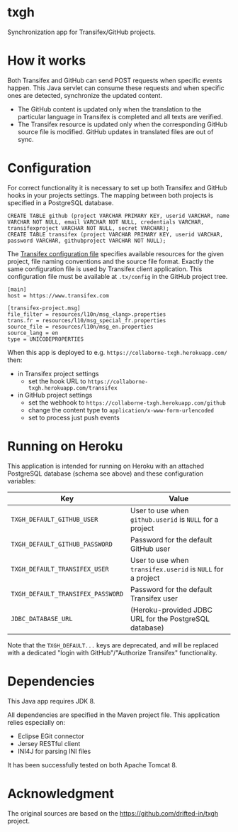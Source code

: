 txgh
====
Synchronization app for Transifex/GitHub projects.

How it works
============
Both Transifex and GitHub can send POST requests when specific events happen. This Java servlet can consume these requests and when specific ones are detected, synchronize the updated content.

  * The GitHub content is updated only when the translation to the particular language in Transifex is completed and all texts are verified.
  * The Transifex resource is updated only when the corresponding GitHub source file is modified. GitHub updates in translated files are out of sync.


Configuration
=============
For correct functionality it is necessary to set up both Transifex and GitHub hooks in your projects settings. The mapping between both projects is specified in a PostgreSQL database.

~~~~
CREATE TABLE github (project VARCHAR PRIMARY KEY, userid VARCHAR, name VARCHAR NOT NULL, email VARCHAR NOT NULL, credentials VARCHAR, transifexproject VARCHAR NOT NULL, secret VARCHAR);
CREATE TABLE transifex (project VARCHAR PRIMARY KEY, userid VARCHAR, password VARCHAR, githubproject VARCHAR NOT NULL);
~~~~

The [Transifex configuration file](http://docs.transifex.com/client/config/) specifies available resources for the given project, file naming conventions and the source file format. Exactly the same configuration file is used by Transifex client application. This configuration file must be available at `.tx/config` in the GitHub project tree.

    [main]
    host = https://www.transifex.com

    [transifex-project.msg]
    file_filter = resources/l10n/msg_<lang>.properties
    trans.fr = resources/l10/msg_special_fr.properties
    source_file = resources/l10n/msg_en.properties
    source_lang = en
    type = UNICODEPROPERTIES

When this app is deployed to e.g. `https://collaborne-txgh.herokuapp.com/` then:
  * in Transifex project settings
      * set the hook URL to `https://collaborne-txgh.herokuapp.com/transifex`
  * in GitHub project settings
      * set the webhook to `https://collaborne-txgh.herokuapp.com/github`
      * change the content type to `application/x-www-form-urlencoded`
      * set to process just push events


Running on Heroku
=================
This application is intended for running on Heroku with an attached PostgreSQL database (schema see above) and these configuration variables:

| Key                               | Value |
| --------------------------------- | ----- |
| `TXGH_DEFAULT_GITHUB_USER`        | User to use when `github.userid` is `NULL` for a project |
| `TXGH_DEFAULT_GITHUB_PASSWORD`    | Password for the default GitHub user |
| `TXGH_DEFAULT_TRANSIFEX_USER`     | User to use when `transifex.userid` is `NULL` for a project |
| `TXGH_DEFAULT_TRANSIFEX_PASSWORD` | Password for the default Transifex user |
| `JDBC_DATABASE_URL`               | (Heroku-provided JDBC URL for the PostgreSQL database) |


Note that the `TXGH_DEFAULT...` keys are deprecated, and will be replaced with a dedicated "login with GitHub"/"Authorize Transifex" functionality.

Dependencies
============
This Java app requires JDK 8.

All dependencies are specified in the Maven project file. This application relies especially on:
  * Eclipse EGit connector
  * Jersey RESTful client
  * INI4J for parsing INI files

It has been successfully tested on both Apache Tomcat 8.

Acknowledgment
==============
The original sources are based on the https://github.com/drifted-in/txgh project.

